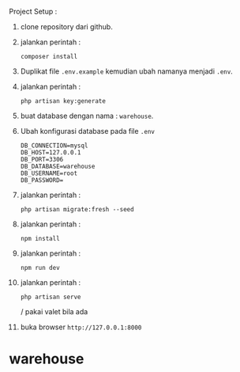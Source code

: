 Project Setup :

1. clone repository dari github.

2. jalankan perintah :

    ```
    composer install
    ```

3. Duplikat file `.env.example` kemudian ubah namanya menjadi `.env`.

4. jalankan perintah :

    ```
    php artisan key:generate
    ```

5. buat database dengan nama : `warehouse`.

6. Ubah konfigurasi database pada file `.env`
    ```
    DB_CONNECTION=mysql
    DB_HOST=127.0.0.1
    DB_PORT=3306
    DB_DATABASE=warehouse
    DB_USERNAME=root
    DB_PASSWORD=
    ```
7. jalankan perintah :
    ```
    php artisan migrate:fresh --seed
    ```
8. jalankan perintah :
    ```
    npm install
    ```
9. jalankan perintah :
    ```
    npm run dev
    ```
10. jalankan perintah :

    ```
    php artisan serve
    ```

    / pakai valet bila ada

11. buka browser `http://127.0.0.1:8000`
# warehouse